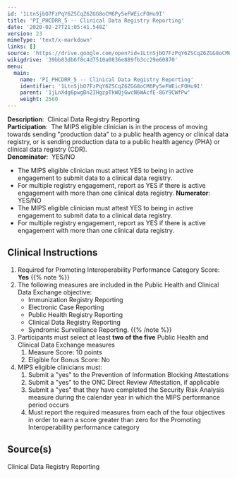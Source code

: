 ```yaml
---
id: '1LtnSjbO7FzPqY6ZSCqZ6ZGG8oCM6Py5eFWEicFOHu9I'
title: 'PI_PHCDRR_5 -- Clinical Data Registry Reporting'
date: '2020-02-27T21:05:41.548Z'
version: 23
mimeType: 'text/x-markdown'
links: []
source: 'https://drive.google.com/open?id=1LtnSjbO7FzPqY6ZSCqZ6ZGG8oCM6Py5eFWEicFOHu9I'
wikigdrive: '39bb83db6f8c4d7510a0836e889fb3cc29e60870'
menu:
  main:
    name: 'PI_PHCDRR_5 -- Clinical Data Registry Reporting'
    identifier: '1LtnSjbO7FzPqY6ZSCqZ6ZGG8oCM6Py5eFWEicFOHu9I'
    parent: '1jLnXdg6pwgBn2IHgzpTkWQjGwcN6WAcfE-8GY9CWfPw'
    weight: 2560
---
```

**Description**:  Clinical Data Registry Reporting  
**Participation**:  The MIPS eligible clinician is in the process of moving towards sending "production data" to a public health agency or clinical data registry, or is sending production data to a public health agency (PHA) or clinical data registry (CDR).  
**Denominator**:  YES/NO
* The MIPS eligible clinician must attest YES to being in active engagement to submit data to a clinical data registry.
* For multiple registry engagement, report as YES if there is active engagement with more than one clinical data registry.
**Numerator**: YES/NO
* The MIPS eligible clinician must attest YES to being in active engagement to submit data to a clinical data registry.
* For multiple registry engagement, report as YES if there is active engagement with more than one clinical data registry.
  
## Clinical Instructions  

1. Required for Promoting Interoperability Performance Category Score: <strong>Yes</strong>
{{% note %}}
2. The following measures are included in the Public Health and Clinical Data Exchange objective:
   * Immunization Registry Reporting
   * Electronic Case Reporting
   * Public Health Registry Reporting
   * Clinical Data Registry Reporting
   * Syndromic Surveillance Reporting.
{{% /note %}}
1. Participants must select at least <strong>two of the five</strong> Public Health and Clinical Data Exchange measures
   1. Measure Score: 10 points
   2. Eligible for Bonus Score: No
1. MIPS eligible clinicians must:
   1. Submit a "yes" to the Prevention of Information Blocking Attestations
   2. Submit a "yes" to the ONC Direct Review Attestation, if applicable
   3. Submit a "yes" that they have completed the Security Risk Analysis measure during the calendar year in which the MIPS performance period occurs
   4. Must report the required measures from each of the four objectives in order to earn a score greater than zero for the Promoting Interoperability performance category
  
## Source(s)  
  
Clinical Data Registry Reporting
